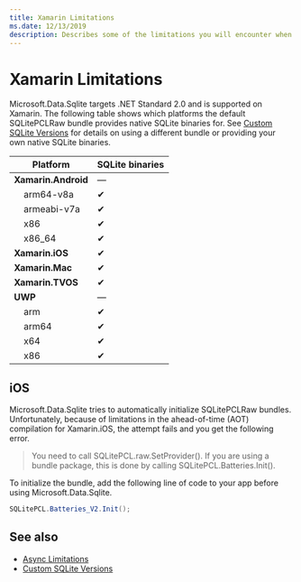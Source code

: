 ```yaml
---
title: Xamarin Limitations
ms.date: 12/13/2019
description: Describes some of the limitations you will encounter when using Xamarin.
---
```

# Xamarin Limitations

Microsoft.Data.Sqlite targets .NET Standard 2.0 and is supported on Xamarin. The following table shows which platforms the default SQLitePCLRaw bundle provides native SQLite binaries for. See [Custom SQLite Versions](custom-sqlite.md) for details on using a different bundle or providing your own native SQLite binaries.

Platform | SQLite binaries
--- | ---
**Xamarin.Android** | —
&nbsp;&nbsp;&nbsp;&nbsp;arm64-v8a | ✔
&nbsp;&nbsp;&nbsp;&nbsp;armeabi-v7a | ✔
&nbsp;&nbsp;&nbsp;&nbsp;x86 | ✔
&nbsp;&nbsp;&nbsp;&nbsp;x86_64 | ✔
**Xamarin.iOS** | ✔
**Xamarin.Mac** | ✔
**Xamarin.TVOS** | ✔
**UWP** | —
&nbsp;&nbsp;&nbsp;&nbsp;arm | ✔
&nbsp;&nbsp;&nbsp;&nbsp;arm64 | ✔
&nbsp;&nbsp;&nbsp;&nbsp;x64 | ✔
&nbsp;&nbsp;&nbsp;&nbsp;x86 | ✔

## iOS

Microsoft.Data.Sqlite tries to automatically initialize SQLitePCLRaw bundles. Unfortunately, because of limitations in the ahead-of-time (AOT) compilation for Xamarin.iOS, the attempt fails and you get the following error.

> You need to call SQLitePCL.raw.SetProvider(). If you are using a bundle package, this is done by calling SQLitePCL.Batteries.Init().

To initialize the bundle, add the following line of code to your app before using Microsoft.Data.Sqlite.

```csharp
SQLitePCL.Batteries_V2.Init();
```

## See also

* [Async Limitations](async.md)
* [Custom SQLite Versions](custom-sqlite.md)
